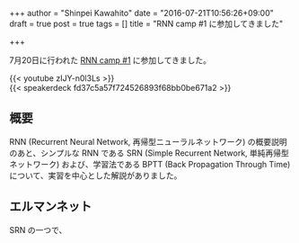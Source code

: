 +++
author = "Shinpei Kawahito"
date = "2016-07-21T10:56:26+09:00"
draft = true
post = true
tags = []
title = "RNN camp #1 に参加してきました"

+++

7月20日に行われた [RNN camp #1](http://connpass.com/event/35055/) に参加してきました。

{{< youtube zIJY-n0l3Ls >}}
<br />
{{< speakerdeck fd37c5a57f724526893f68bb0be671a2 >}}

## 概要
RNN (Recurrent Neural Network, 再帰型ニューラルネットワーク) の概要説明のあと、シンプルな RNN である
SRN (Simple Recurrent Network, 単純再帰型ネットワーク) および、学習法である BPTT (Back Propagation Through Time) について、実習を中心とした解説がありました。

## エルマンネット
SRN の一つで、
